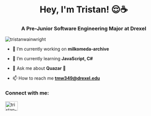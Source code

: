 <h1 align="center">Hey, I'm Tristan! 😌☕</h1>
<h3 align="center">A Pre-Junior Software Engineering Major at Drexel</h3>

<p align="left"> <img src="https://komarev.com/ghpvc/?username=tristanwainwright&label=Profile%20views&color=b6d7ec&style=plastic" alt="tristanwainwright" /> </p>

- 🔭 I’m currently working on **milkomeda-archive**

- 🌱 I’m currently learning **JavaScript, C#**

- 💬 Ask me about **Quazar** 🌌

- 📫 How to reach me **tmw349@drexel.edu**

<h3 align="left">Connect with me:</h3>
<p align="left">
<a href="https://linkedin.com/in/tristan-wainwright/" target="blank"><img align="center" src="https://cdn.jsdelivr.net/npm/simple-icons@3.0.1/icons/linkedin.svg" alt="tristan-wainwright/" height="30" width="40" /></a>
</p>
